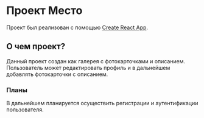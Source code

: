 # Проект Место

Проект был реализован с помощью  [Create React App](https://github.com/facebook/create-react-app).

## О чем проект?

Данный проект создан как галерея с фотокарточками и описанием. Пользователь может редактировать профиль и в дальнейшем добавлять фотокарточки с описанием.

### Планы

В дальнейшем планируется осуществить регистрации и аутентификации пользователя.
